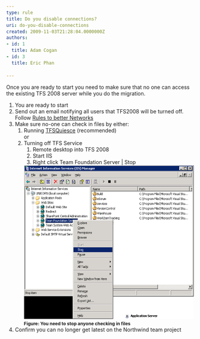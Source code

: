 ```yaml
---
type: rule
title: Do you disable connections?
uri: do-you-disable-connections
created: 2009-11-03T21:28:04.0000000Z
authors:
- id: 1
  title: Adam Cogan
- id: 3
  title: Eric Phan

---
```




<span class='intro'> <p>Once you are ready to start you need to make sure that no one can access the existing TFS 2008 server while you do the migration.</p>
<ol><li>You are ready to start </li>
<li>Send out an email notifying all users that TFS2008 will be turned off.&#160;<br>Follow <span><a href="http&#58;//www.ssw.com.au/SSW/Standards/Rules/RulesToBetterNetworks.aspx#rebootrestart" shape="rect" target="_blank">Rules to better Networks</a></span> </li>
<li>Make sure no-one can check in files by either&#58; <ol><li>Running <a href="http&#58;//support.microsoft.com/kb/950893" target="_blank">TFSQuiesce</a> (recommended) <br>or </li>
<li>Turning off TFS Service <ol><li>Remote desktop into TFS 2008</li>
<li>Start IIS</li>
<li>Right click Team Foundation Server | Stop </li></ol>
<span><img src="StopTFSServices.png" alt="" style="width&#58;500px;height&#58;412px;" /></span><br><span style="font-size&#58;12px;font-weight&#58;bold;">Figure&#58;&#160;You need to stop anyone checking in files</span>&#160; </li></ol></li>
<li>Confirm you can no longer get latest on the Northwind team project </li></ol> </span>




